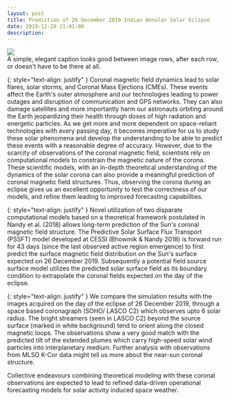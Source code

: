 ```yaml
---
layout: post
title: Prediction of 26 December 2019 Indian Annular Solar Eclipse
date: 2019-12-20 21:01:00
description: 
---
```

<div class="row mt-3">
        <img class="img-fluid rounded z-depth-1" src="{{ site.baseurl }}/assets/img/eclipse2019Dec.png">
</div>
<div class="caption">
    A simple, elegant caption looks good between image rows, after each row, or doesn't have to be there at all.
</div>

{: style="text-align: justify" }
Coronal magnetic field dynamics lead to solar flares, solar storms, and Coronal Mass Ejections (CMEs). These events affect the Earth's outer atmosphere and our technologies leading to power outages and disruption of communication and GPS networks. They can also damage satellites and more importantly harm our astronauts orbiting around the Earth jeopardizing their health through doses of high radiation and energetic particles. As we get more and more dependent on space-reliant technologies with every passing day, it becomes imperative for us to study these solar phenomena and develop the understanding to be able to predict these events with a reasonable degree of accuracy. However, due to the scarcity of observations of the coronal magnetic field, scientists rely on computational models to constrain the magnetic nature of the corona. These scientific models, with an in-depth theoretical understanding of the dynamics of the solar corona can also provide a meaningful prediction of coronal magnetic field structures. Thus, observing the corona during an eclipse gives us an excellent opportunity to test the correctness of our models, and refine them leading to improved forecasting capabilities.

{: style="text-align: justify" }
Novel utilization of two disparate computational models based on a theoretical framework postulated in Nandy et al. (2018) allows long-term prediction of the Sun's coronal magnetic field structure. The Predictive Solar Surface Flux Transport (PSSFT) model developed at CESSI (Bhowmik & Nandy 2018) is forward run for 43 days (since the last observed active region emergence) to first predict the surface magnetic field distribution on the Sun's surface expected on 26 December 2019. Subsequently a potential field source surface model utilizes the predicted solar surface field as its boundary condition to extrapolate the coronal fields expected on the day of the eclipse. 

{: style="text-align: justify" }
We compare the simulation results with the images acquired on the day of the eclipse of 26 December 2019, through a space  based coronagraph (SOHO/ LASCO C2) which observes upto 6 solar radius. The bright streamers (seen in LASCO C2) beyond the source surface (marked in white background) tend to orient along the closed magnetic loops. The observations show a very good match with the predicted tilt of the extended plumes which carry high-speed solar wind particles into interplanetary medium. Further analysis with observations from MLSO K-Cor data might tell us more about the near-sun coronal structure. 

Collective endeavours combining theoretical modeling with these coronal observations are expected to lead to refined data-driven operational forecasting models for solar activity induced space weather.

